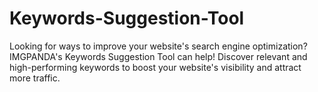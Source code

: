 # Keywords-Suggestion-Tool
Looking for ways to improve your website's search engine optimization? IMGPANDA's Keywords Suggestion Tool can help! Discover relevant and high-performing keywords to boost your website's visibility and attract more traffic.

